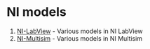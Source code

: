 # NI models

1.  [NI-LabView](./NI-LabView/README.md) - Various models in NI LabView
2.  [NI-Multisim](./NI-Multisim/README.md) - Various models in NI Multisim
